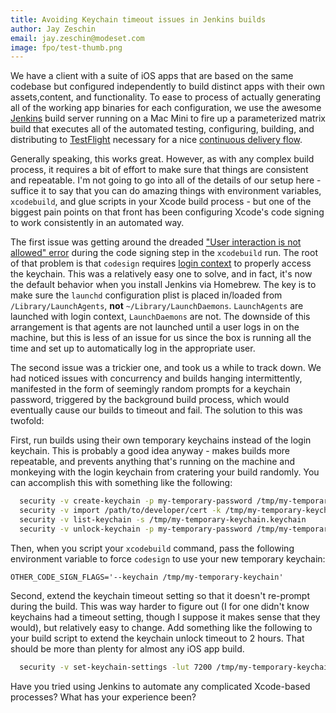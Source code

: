 ```yaml
---
title: Avoiding Keychain timeout issues in Jenkins builds
author: Jay Zeschin
email: jay.zeschin@modeset.com
image: fpo/test-thumb.png
---
```


We have a client with a suite of iOS apps that are based on the same codebase but configured independently to build distinct apps with their own assets,content, and functionality. To ease to process of actually generating all of the working app binaries for each configuration, we use the awesome [Jenkins](http://jenkinsci.org/) build server running on a Mac Mini to fire up a parameterized matrix build that executes all of the automated testing, configuring, building, and distributing to [TestFlight](http://www.testflightapp.com/) necessary for a nice [continuous delivery flow](http://en.wikipedia.org/wiki/Continuous_delivery).

Generally speaking, this works great. However, as with any complex build process, it requires a bit of effort to make sure that things are consistent and repeatable. I'm not going to go into all of the details of our setup here - suffice it to say that you can do amazing things with environment variables, `xcodebuild`, and glue scripts in your Xcode build process - but one of the biggest pain points on that front has been configuring Xcode's code signing to work consistently in an automated way.

The first issue was getting around the dreaded ["User interaction is not allowed" error](https://www.google.com/search?q=user+interaction+is+not+allowed+xcodevbuild&oq=user+interaction+is+not+allowed+xcodevbuild) during the code signing step in the `xcodebuild` run. The root of that problem is that `codesign` requires [login context](http://developer.apple.com/library/mac/#technotes/tn2083/_index.html) to properly access the keychain. This was a relatively easy one to solve, and in fact, it's now the default behavior when you install Jenkins via Homebrew. The key is to make sure the `launchd` configuration plist is placed in/loaded from `/Library/LaunchAgents`, __not__ `~/Library/LaunchDaemons`. `LaunchAgents` are launched with login context, `LaunchDaemons` are not. The downside of this arrangement is that agents are not launched until a user logs in on the machine, but this is less of an issue for us since the box is running all the time and set up to automatically log in the appropriate user.

The second issue was a trickier one, and took us a while to track down.  We had noticed issues with concurrency and builds hanging intermittently, manifested in the form of seemingly random prompts for a keychain password, triggered by the background build process, which would eventually cause our builds to timeout and fail. The solution to this was twofold:

First, run builds using their own temporary keychains instead of the login keychain. This is probably a good idea anyway - makes builds more repeatable, and prevents anything that's running on the machine and monkeying with the login keychain from cratering your build randomly. You can accomplish this with something like the following:

```bash
  security -v create-keychain -p my-temporary-password /tmp/my-temporary-keychain.keychain
  security -v import /path/to/developer/cert -k /tmp/my-temporary-keychain.keychain -P developer-cert-password -T /usr/bin/codesign
  security -v list-keychain -s /tmp/my-temporary-keychain.keychain
  security -v unlock-keychain -p my-temporary-password /tmp/my-temporary-keychain.keychain
```

Then, when you script your `xcodebuild` command, pass the following
environment variable to force `codesign` to use your new temporary
keychain:

```
OTHER_CODE_SIGN_FLAGS='--keychain /tmp/my-temporary-keychain'
```

Second, extend the keychain timeout setting so that it doesn't re-prompt during the build. This was way harder to figure out (I for one didn't know keychains had a timeout setting, though I suppose it makes sense that they would), but relatively easy to change. Add something like the following to your build script to extend the keychain unlock timeout to 2 hours. That should be more than plenty for almost any iOS app build.

```bash
  security -v set-keychain-settings -lut 7200 /tmp/my-temporary-keychain.keychain
```


Have you tried using Jenkins to automate any complicated Xcode-based processes? What has your experience been?
